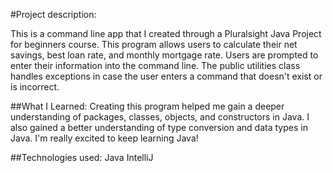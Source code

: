 
#Project description: 

This is a command line app that I created through a Pluralsight Java Project for beginners course.
This program allows users to calculate their net savings, best loan rate,
and monthly mortgage rate. Users are prompted to enter their information into the command line. 
The public utilities class handles exceptions in case the user enters a command that doesn't exist or is incorrect.

##What I Learned:
Creating this program helped me gain a deeper understanding of packages, classes, objects, and constructors in Java.
I also gained a better understanding of type conversion and data types in Java. I'm really excited to keep learning Java!


##Technologies used:
Java
IntelliJ 